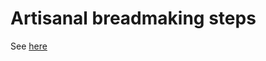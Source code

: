 # Artisanal breadmaking steps

See [here](https://lesfrereschapelier.fr/2022/03/14/8-etapes-fabrication-pain-artisanal/)
